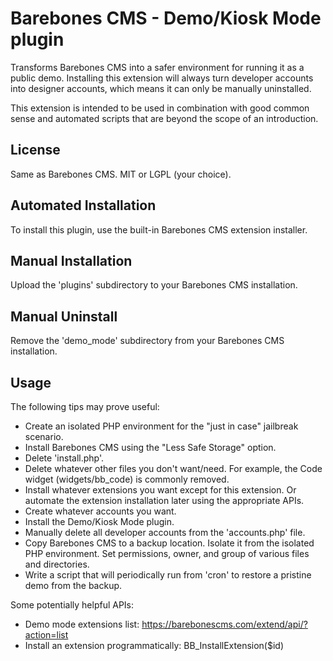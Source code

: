 Barebones CMS - Demo/Kiosk Mode plugin
======================================

Transforms Barebones CMS into a safer environment for running it as a public demo.  Installing this extension will always turn developer accounts into designer accounts, which means it can only be manually uninstalled.

This extension is intended to be used in combination with good common sense and automated scripts that are beyond the scope of an introduction.

License
-------

Same as Barebones CMS.  MIT or LGPL (your choice).

Automated Installation
----------------------

To install this plugin, use the built-in Barebones CMS extension installer.

Manual Installation
-------------------

Upload the 'plugins' subdirectory to your Barebones CMS installation.

Manual Uninstall
----------------

Remove the 'demo_mode' subdirectory from your Barebones CMS installation.

Usage
-----

The following tips may prove useful:

  * Create an isolated PHP environment for the "just in case" jailbreak scenario.
  * Install Barebones CMS using the "Less Safe Storage" option.
  * Delete 'install.php'.
  * Delete whatever other files you don't want/need.  For example, the Code widget (widgets/bb_code) is commonly removed.
  * Install whatever extensions you want except for this extension.  Or automate the extension installation later using the appropriate APIs.
  * Create whatever accounts you want.
  * Install the Demo/Kiosk Mode plugin.
  * Manually delete all developer accounts from the 'accounts.php' file.
  * Copy Barebones CMS to a backup location.  Isolate it from the isolated PHP environment.  Set permissions, owner, and group of various files and directories.
  * Write a script that will periodically run from 'cron' to restore a pristine demo from the backup.

Some potentially helpful APIs:

  * Demo mode extensions list:  https://barebonescms.com/extend/api/?action=list
  * Install an extension programmatically:  BB_InstallExtension($id)
